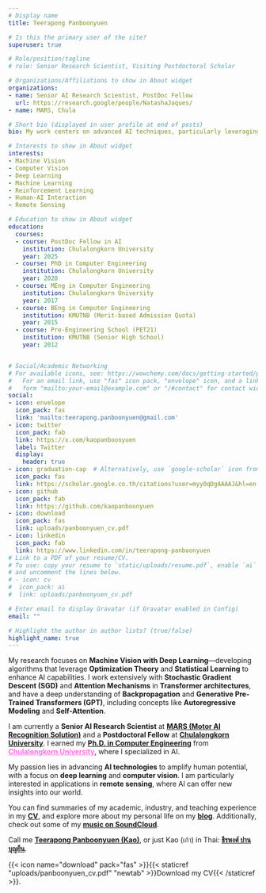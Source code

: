 ```yaml
---
# Display name
title: Teerapong Panboonyuen

# Is this the primary user of the site?
superuser: true

# Role/position/tagline
# role: Senior Research Scientist, Visiting Postdoctoral Scholar

# Organizations/Affiliations to show in About widget
organizations: 
- name: Senior AI Research Scientist, PostDoc Fellow
  url: https://research.google/people/NatashaJaques/
- name: MARS, Chula

# Short bio (displayed in user profile at end of posts)
bio: My work centers on advanced AI techniques, particularly leveraging deep learning and computer vision to enhance semantic understanding, visual recognition, and data analytics. I develop innovative methods for image recognition, remote sensing, and geospatial data analysis to address real-world challenges.

# Interests to show in About widget
interests:
- Machine Vision
- Computer Vision
- Deep Learning
- Machine Learning
- Reinforcement Learning
- Human-AI Interaction
- Remote Sensing

# Education to show in About widget
education:
  courses:
  - course: PostDoc Fellow in AI
    institution: Chulalongkorn University
    year: 2025
  - course: PhD in Computer Engineering
    institution: Chulalongkorn University
    year: 2020
  - course: MEng in Computer Engineering
    institution: Chulalongkorn University
    year: 2017
  - course: BEng in Computer Engineering
    institution: KMUTNB (Merit-based Admission Quota)
    year: 2015
  - course: Pre-Engineering School (PET21)
    institution: KMUTNB (Senior High School)
    year: 2012


# Social/Academic Networking
# For available icons, see: https://wowchemy.com/docs/getting-started/page-builder/#icons
#   For an email link, use "fas" icon pack, "envelope" icon, and a link in the
#   form "mailto:your-email@example.com" or "/#contact" for contact widget.
social:
- icon: envelope
  icon_pack: fas
  link: 'mailto:teerapong.panboonyuen@gmail.com'
- icon: twitter
  icon_pack: fab
  link: https://x.com/kaopanboonyuen
  label: Twitter
  display:
    header: true
- icon: graduation-cap  # Alternatively, use `google-scholar` icon from `ai` icon pack
  icon_pack: fas
  link: https://scholar.google.co.th/citations?user=myy0qDgAAAAJ&hl=en
- icon: github
  icon_pack: fab
  link: https://github.com/kaopanboonyuen
- icon: download
  icon_pack: fas
  link: uploads/panboonyuen_cv.pdf
- icon: linkedin
  icon_pack: fab
  link: https://www.linkedin.com/in/teerapong-panboonyuen
# Link to a PDF of your resume/CV.
# To use: copy your resume to `static/uploads/resume.pdf`, enable `ai` icons in `params.toml`, 
# and uncomment the lines below.
# - icon: cv
#  icon_pack: ai
#  link: uploads/panboonyuen_cv.pdf

# Enter email to display Gravatar (if Gravatar enabled in Config)
email: ""

# Highlight the author in author lists? (true/false)
highlight_name: true
---
```

My research focuses on **Machine Vision with Deep Learning**—developing algorithms that leverage **Optimization Theory** and **Statistical Learning** to enhance AI capabilities. I work extensively with **Stochastic Gradient Descent (SGD)** and **Attention Mechanisms** in **Transformer architectures**, and have a deep understanding of **Backpropagation** and **Generative Pre-Trained Transformers (GPT)**, including concepts like **Autoregressive Modeling** and **Self-Attention**.

I am currently a **Senior AI Research Scientist** at [**MARS (Motor AI Recognition Solution)**](https://www.marssolution.io/) and a **Postdoctoral Fellow** at [**Chulalongkorn University**](https://www.chula.ac.th/en/). I earned my [**Ph.D. in Computer Engineering**](https://www.cp.eng.chula.ac.th/en/prospective/graduate/phd-computerengineering/) from  <a href="https://www.chula.ac.th/en/" style="color:#FF6FE7;" target="_blank">**Chulalongkorn University**</a>, where I specialized in AI.

My passion lies in advancing **AI technologies** to amplify human potential, with a focus on **deep learning** and **computer vision**. I am particularly interested in applications in **remote sensing**, where AI can offer new insights into our world.

You can find summaries of my academic, industry, and teaching experience in my [**CV**](https://kaopanboonyuen.github.io/files/panboonyuen_cv.pdf), and explore more about my personal life on my [**blog**](https://kaopanboonyuen.wordpress.com/). Additionally, check out some of my [**music on SoundCloud**](https://soundcloud.com/kaopanboonyuen).

Call me [**Teerapong Panboonyuen (Kao)**](https://kaopanboonyuen.wordpress.com/), or just Kao (เก้า) in Thai: [**ธีรพงศ์ ปานบุญยืน**](https://kaopanboonyuen.wordpress.com/).

{{< icon name="download" pack="fas" >}}{{< staticref "uploads/panboonyuen_cv.pdf" "newtab" >}}Download my CV{{< /staticref >}}.
<!-- 
{{< icon name="download" pack="fas" >}}{{< staticref "uploads/panboonyuen_cv_Thai.pdf" "newtab" >}}Download my Thai CV{{< /staticref >}}. -->
